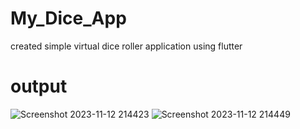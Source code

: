 # My_Dice_App
created simple virtual dice roller application using flutter

# output
![Screenshot 2023-11-12 214423](https://github.com/Jitesh49/My_Dice_App/assets/66079577/0668634c-5ad1-47f9-a18d-a1898ccf9783)
![Screenshot 2023-11-12 214449](https://github.com/Jitesh49/My_Dice_App/assets/66079577/a79ac94d-64b5-4f4a-8f90-7baa87c17332)

